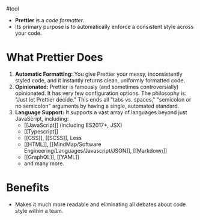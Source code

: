 #tool
- **Prettier** is a *code formatter*.
- Its primary purpose is to automatically enforce a consistent style across your code.
# What Prettier Does
1. **Automatic Formatting:** You give Prettier your messy, inconsistently styled code, and it instantly returns clean, uniformly formatted code.
2. **Opinionated:** Prettier is famously (and sometimes controversially) opinionated. It has very few configuration options. The philosophy is: "Just let Prettier decide." This ends all "tabs vs. spaces," "semicolon or no semicolon" arguments by having a single, automated standard.
3. **Language Support:** It supports a vast array of languages beyond just JavaScript, including:
    - [[JavaScript]] (including ES2017+, JSX)
    - [[Typescript]]
    - [[CSS]], [[SCSS]], Less
    - [[HTML]], [[MindMap/Software Engineering/Languages/Javascript/JSON]], [[Markdown]]
    - [[GraphQL]], [[YAML]]
    - and many more.
# Benefits
- Makes it much more readable and eliminating all debates about code style within a team.